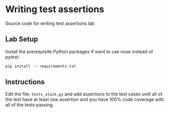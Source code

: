 # Writing test assertions

Source code for writing test assertions lab

## Lab Setup

Install the prerequisite Python packages if want to use nose instead of pytest:

```bash
pip install -r requirements.txt
```

## Instructions

Edit the file: `tests_stack.py` and add assertions to the test cases until all of the test have at least one assertion and you have 100% code coverage with all of the tests passing.

